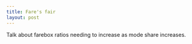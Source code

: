 ```yaml
---
title: Fare's fair
layout: post
---
```


Talk about farebox ratios needing to increase as mode share increases.
